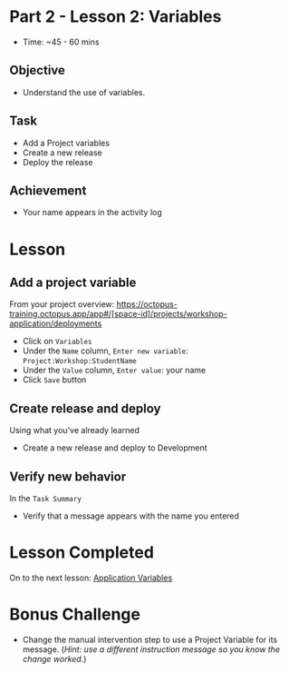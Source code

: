 # Part 2 - Lesson 2: Variables
- Time: ~45 - 60 mins

## Objective
- Understand the use of variables.

## Task
- Add a Project variables
- Create a new release
- Deploy the release

## Achievement
- Your name appears in the activity log

# Lesson

## Add a project variable

From your project overview: https://octopus-training.octopus.app/app#/[space-id]/projects/workshop-application/deployments
- Click on `Variables`
- Under the `Name` column, `Enter new variable`:  `Project:Workshop:StudentName`
- Under the `Value` column, `Enter value`: your name
- Click `Save` button

## Create release and deploy
Using what you've already learned
- Create a new release and deploy to Development

## Verify new behavior
In the `Task Summary`
- Verify that a message appears with the name you entered

# Lesson Completed
On to the next lesson: [Application Variables](part-2-lesson-3.md)

# Bonus Challenge
- Change the manual intervention step to use a Project Variable for its message.
(*Hint: use a different instruction message so you know the change worked.*)